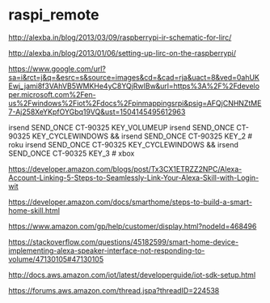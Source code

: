 # raspi_remote

http://alexba.in/blog/2013/03/09/raspberrypi-ir-schematic-for-lirc/

http://alexba.in/blog/2013/01/06/setting-up-lirc-on-the-raspberrypi/

https://www.google.com/url?sa=i&rct=j&q=&esrc=s&source=images&cd=&cad=rja&uact=8&ved=0ahUKEwj_jami8f3VAhVB5WMKHe4yC8YQjRwIBw&url=https%3A%2F%2Fdeveloper.microsoft.com%2Fen-us%2Fwindows%2Fiot%2Fdocs%2Fpinmappingsrpi&psig=AFQjCNHNZtME7-Aj258XeYKpfOYGbq19VQ&ust=1504145495612963

irsend SEND_ONCE CT-90325 KEY_VOLUMEUP
irsend SEND_ONCE CT-90325 KEY_CYCLEWINDOWS && irsend SEND_ONCE CT-90325 KEY_2 # roku
irsend SEND_ONCE CT-90325 KEY_CYCLEWINDOWS && irsend SEND_ONCE CT-90325 KEY_3 # xbox


https://developer.amazon.com/blogs/post/Tx3CX1ETRZZ2NPC/Alexa-Account-Linking-5-Steps-to-Seamlessly-Link-Your-Alexa-Skill-with-Login-wit


https://developer.amazon.com/docs/smarthome/steps-to-build-a-smart-home-skill.html


https://www.amazon.com/gp/help/customer/display.html?nodeId=468496

https://stackoverflow.com/questions/45182599/smart-home-device-implementing-alexa-speaker-interface-not-responding-to-volume/47130105#47130105


http://docs.aws.amazon.com/iot/latest/developerguide/iot-sdk-setup.html


https://forums.aws.amazon.com/thread.jspa?threadID=224538
